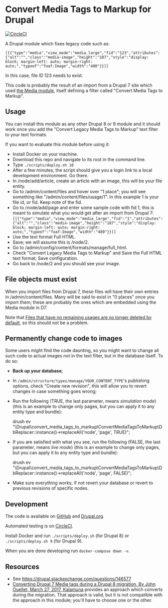 Convert Media Tags to Markup for Drupal
=====

[![CircleCI](https://circleci.com/gh/dcycle/convert_media_tags_to_markup.svg?style=svg)](https://circleci.com/gh/dcycle/convert_media_tags_to_markup)

A Drupal module which fixes legacy code such as:

    [[{"type":"media","view_mode":"media_large","fid":"123","attributes":{"alt":"","class":"media-image","height":"187","style":"display: block; margin-left: auto; margin-right: auto;","typeof":"foaf:Image","width":"480"}}]]

In this case, file ID 123 needs to exist.

This code is probably the result of an import from a Drupal 7 site which used [the Media module](https://drupal.org/project/media), itself defining a filter called "Convert Media Tags to Markup".

Usage
-----

You can install this module as any other Drupal 8 or 9 module and it should work once you add the "Convert Legacy Media Tags to Markup" text filter to your text formats.

If you want to evaluate this module before using it:

* Install Docker on your machine.
* Download this repo and navigate to its root in the command line.
* Type `./scripts/deploy.sh 10`
* After a few minutes, the script should give you a login link to a local development environment. Go there.
* In /node/add/article, create an article with an image, this will be your file entity.
* Go to /admin/content/files and hover over "1 place"; you will see something like "/admin/content/files/usage/1". In this example 1 is your file id, or fid. Keep note of the fid.
* Go to /node/add/page and enter some sample code with fid 1, this is meant to simulate what you would get after an import from Drupal 7: `[[{"type":"media","view_mode":"media_large","fid":"1","attributes":{"alt":"","class":"media-image","height":"187","style":"display: block; margin-left: auto; margin-right: auto;","typeof":"foaf:Image","width":"480"}}]]`
* Use the text format Full HTML.
* Save; we will assume this is /node/2.
* Go to /admin/config/content/formats/manage/full_html.
* Check "Convert Legacy Media Tags to Markup" and Save the Full HTML text format; Save configuration.
* Go back to /node/2 and you should see your image.

File objects must exist
-----

When you import files from Drupal 7, these files will have their own entries in /admin/content/files. Many will be said to exist in "0 places" once you import them; these are probably the ones which are embedded using the Media module in D7.

Note that [Files that have no remaining usages are no longer deleted by default](https://www.drupal.org/node/2891902), so this should not be a problem.

Permanently change code to images
-----

Some users might find the code daunting, so you might want to change all such code to actual images not in the text filter, but in the database itself. To do so:

* **Back up your database**;
* In `/admin/structure/types/manage/YOUR_CONTENT_TYPE`'s publishing options, check "Create new revision", this will allow you to revert changes in case something goes wrong;
* Run the following (TRUE, the last parameter, means _simulation mode_) (this is an example to change only pages, but you can apply it to any entity type and bundle):

    drush ev "\Drupal\convert_media_tags_to_markup\ConvertMediaTagsToMarkup\DbReplacer::instance()->replaceAll('node', 'page', TRUE)";

* If you are satisfied with what you see, run the following (FALSE, the last parameter, means _live mode_) (this is an example to change only pages, but you can apply it to any entity type and bundle):

    drush ev "\Drupal\convert_media_tags_to_markup\ConvertMediaTagsToMarkup\DbReplacer::instance()->replaceAll('node', 'page', FALSE)";

* Make sure everything works; if not revert your database or revert to previous revisions of specific nodes.

Development
-----

The code is available on [GitHub](https://github.com/dcycle/convert_media_tags_to_markup) and [Drupal.org](https://www.drupal.org/project/convert_media_tags_to_markup).

Automated testing is on [CircleCI](https://circleci.com/gh/dcycle/convert_media_tags_to_markup).

Install Docker and run `./scripts/deploy.sh` (for Drupal 8) or `./scripts/deploy.sh 9` (for Drupal 9).

When you are done developing run `docker-compose down -v`.

Resources
-----

* See https://drupal.stackexchange.com/questions/146577
* [Converting Drupal 7 Media tags during a Drupal 8 migration, By John Ouellet, March 27, 2017, Kalamuna](https://www.kalamuna.com/blog/converting-drupal-7-media-tags-during-drupal-8-migration) provides an approach which converts during the migration. That approach is valid, but it is not compatible with the approach in this module; you'll have to choose one or the other.
